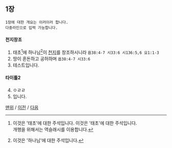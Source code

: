## 1장
```summary
1장에 대한 개요는 이러이러 합니다.
다중라인으로 입력 가능합니다.
```

#### 천지창조
1. 태초[^1]에 하나님[^2]이 [천지](H0001)를 창조하시니라 `욥38:4-7 시33:6 시136:5,6 요1:1-3`
2. 땅이 혼돈하고 공허하며 `욥38:4-7 시33:6`
3. 테스트입니다.

#### 타이틀2
4. ㅇㄹㄹ
5. 입니다.


[^1]: 이것은 '태초'에 대한 주석입니다. 이것은 '태초'에 대한 주석입니다. \
      개행을 위해서는 역슬래시를 이용합니다.
[^2]: 이것은 '하나님'에 대한 주석입니다.


[맨위](#1장) / [이전](GEN-001.md) / [다음](GEN-002.md)

[//]: # (
    다중 행 주석이 이곳에 포함될 수 있습니다.
)
